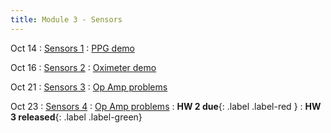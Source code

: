 ```yaml
---
title: Module 3 - Sensors
---
```


Oct 14
: [Sensors 1]({{site.url}}{{site.baseurl}}/assets/module-0-intro/mod-1-lecture-1-intro.pdf)
  : [PPG demo](#)

Oct 16
: [Sensors 2]({{site.url}}{{site.baseurl}}/assets/module-0-intro/mod-1-lecture-2-system-design.pdf)
  : [Oximeter demo](#)

Oct 21
: [Sensors 3]({{site.url}}{{site.baseurl}}/assets/module-0-intro/mod-1-lecture-1-intro.pdf)
  : [Op Amp problems](#)

Oct 23
: [Sensors 4]({{site.url}}{{site.baseurl}}/assets/module-0-intro/mod-1-lecture-1-intro.pdf)
  : [Op Amp problems](#)
: **HW 2 due**{: .label .label-red }
: **HW 3 released**{: .label .label-green}